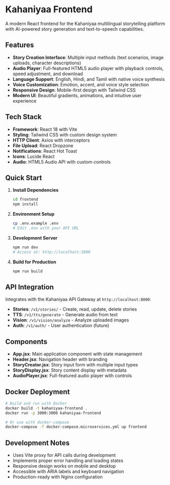 # Kahaniyaa Frontend

A modern React frontend for the Kahaniyaa multilingual storytelling platform with AI-powered story generation and text-to-speech capabilities.

## Features

- **Story Creation Interface**: Multiple input methods (text scenarios, image uploads, character descriptions)
- **Audio Player**: Full-featured HTML5 audio player with playback controls, speed adjustment, and download
- **Language Support**: English, Hindi, and Tamil with native voice synthesis
- **Voice Customization**: Emotion, accent, and voice style selection
- **Responsive Design**: Mobile-first design with Tailwind CSS
- **Modern UI**: Beautiful gradients, animations, and intuitive user experience

## Tech Stack

- **Framework**: React 18 with Vite
- **Styling**: Tailwind CSS with custom design system
- **HTTP Client**: Axios with interceptors
- **File Upload**: React Dropzone
- **Notifications**: React Hot Toast
- **Icons**: Lucide React
- **Audio**: HTML5 Audio API with custom controls

## Quick Start

1. **Install Dependencies**
   ```bash
   cd frontend
   npm install
   ```

2. **Environment Setup**
   ```bash
   cp .env.example .env
   # Edit .env with your API URL
   ```

3. **Development Server**
   ```bash
   npm run dev
   # Access at: http://localhost:3000
   ```

4. **Build for Production**
   ```bash
   npm run build
   ```

## API Integration

Integrates with the Kahaniyaa API Gateway at `http://localhost:8000`:

- **Stories**: `/v1/stories/` - Create, read, update, delete stories
- **TTS**: `/v1/tts/generate` - Generate audio from text
- **Vision**: `/v1/vision/analyze` - Analyze uploaded images
- **Auth**: `/v1/auth/` - User authentication (future)

## Components

- **App.jsx**: Main application component with state management
- **Header.jsx**: Navigation header with branding
- **StoryCreator.jsx**: Story input form with multiple input types
- **StoryDisplay.jsx**: Story content display with metadata
- **AudioPlayer.jsx**: Full-featured audio player with controls

## Docker Deployment

```bash
# Build and run with Docker
docker build -t kahaniyaa-frontend .
docker run -p 3000:3000 kahaniyaa-frontend

# Or use with docker-compose
docker-compose -f docker-compose.microservices.yml up frontend
```

## Development Notes

- Uses Vite proxy for API calls during development
- Implements proper error handling and loading states
- Responsive design works on mobile and desktop
- Accessible with ARIA labels and keyboard navigation
- Production-ready with Nginx configuration
